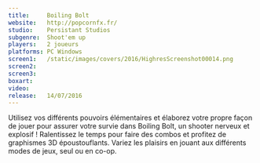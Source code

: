 ```yaml
---
title:     Boiling Bolt
website:   http://popcornfx.fr/
studio:    Persistant Studios
subgenre:  Shoot'em up
players:   2 joueurs
platforms: PC Windows
screen1:   /static/images/covers/2016/HighresScreenshot00014.png
screen2:  
screen3:   
boxart:    
video:
release:   14/07/2016
---
```


Utilisez vos différents pouvoirs élémentaires et élaborez votre propre façon de jouer pour assurer votre survie dans Boiling Bolt, un shooter nerveux et explosif !
Ralentissez le temps pour faire des combos et profitez de graphismes 3D époustouflants.
Variez les plaisirs en jouant aux différents modes de jeux, seul ou en co-op.
